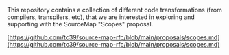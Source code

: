 
This repository contains a collection of different code transformations (from compilers, transpilers, etc), that we are interested in exploring and supporting with the SourceMap "Scopes" proposal.

[https://github.com/tc39/source-map-rfc/blob/main/proposals/scopes.md](https://github.com/tc39/source-map-rfc/blob/main/proposals/scopes.md)

